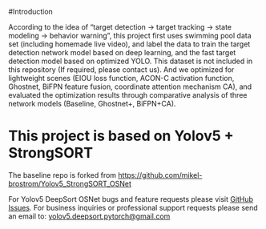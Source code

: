 #Introduction

According to the idea of “target detection → target tracking → state modeling → behavior warning”, this project first uses swimming pool data set (including homemade live video), and label the data to train the target detection network model based on deep learning, and the fast target detection model based on optimized YOLO. This dataset is not included in this repository (If required, please contact us). And we optimized for lightweight scenes (EIOU loss function, ACON-C activation function, Ghostnet, BiFPN feature fusion, coordinate attention mechanism CA), and evaluated the optimization results through comparative analysis of three network models (Baseline, Ghostnet+, BiFPN+CA). 



# This project is based on Yolov5 + StrongSORT 

The baseline repo is forked from  https://github.com/mikel-brostrom/Yolov5_StrongSORT_OSNet

For Yolov5 DeepSort OSNet bugs and feature requests please visit [GitHub Issues](https://github.com/mikel-brostrom/Yolov5_StrongSORT_OSNet/issues). For business inquiries or professional support requests please send an email to: yolov5.deepsort.pytorch@gmail.com
